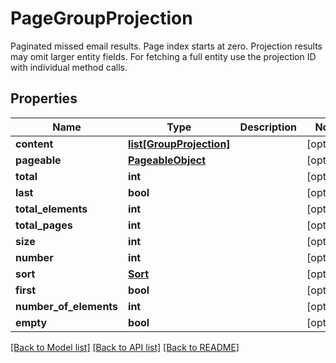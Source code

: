 # PageGroupProjection

Paginated missed email results. Page index starts at zero. Projection results may omit larger entity fields. For fetching a full entity use the projection ID with individual method calls.
## Properties
Name | Type | Description | Notes
------------ | ------------- | ------------- | -------------
**content** | [**list[GroupProjection]**](GroupProjection) |  | [optional] 
**pageable** | [**PageableObject**](PageableObject) |  | [optional] 
**total** | **int** |  | [optional] 
**last** | **bool** |  | [optional] 
**total_elements** | **int** |  | [optional] 
**total_pages** | **int** |  | [optional] 
**size** | **int** |  | [optional] 
**number** | **int** |  | [optional] 
**sort** | [**Sort**](Sort) |  | [optional] 
**first** | **bool** |  | [optional] 
**number_of_elements** | **int** |  | [optional] 
**empty** | **bool** |  | [optional] 

[[Back to Model list]](../README#documentation-for-models) [[Back to API list]](../README#documentation-for-api-endpoints) [[Back to README]](../README)


